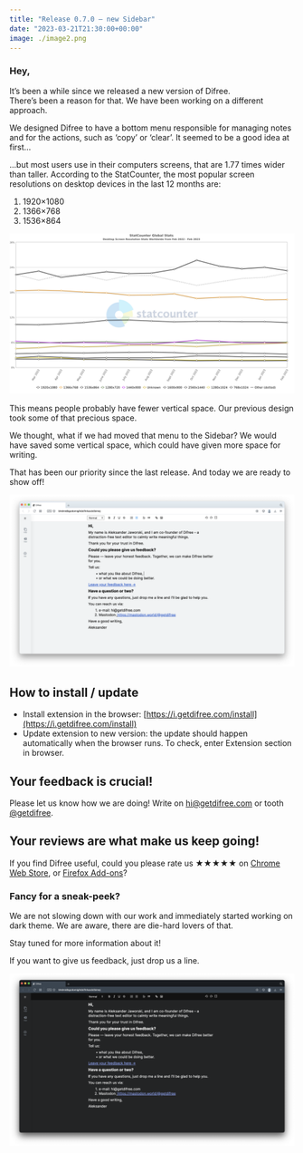 ```yaml
---
title: "Release 0.7.0 – new Sidebar"
date: "2023-03-21T21:30:00+00:00"
image: ./image2.png
---
```


### Hey,

It’s been a while since we released a new version of Difree.  
There’s been a reason for that. We have been working on a different approach.

We designed Difree to have a bottom menu responsible for managing notes and for the actions, such as ‘copy’ or ‘clear’. It seemed to be a good idea at first…

…but most users use in their computers screens, that are 1.77 times wider than taller. According to the StatCounter, the most popular screen resolutions on desktop devices in the last 12 months are:

1. 1920×1080
2. 1366×768
3. 1536×864

![](./image1.png)

This means people probably have fewer vertical space. Our previous design took some of that precious space.

We thought, what if we had moved that menu to the Sidebar? We would have saved some vertical space, which could have given more space for writing.

That has been our priority since the last release. And today we are ready to show off!

![](./image2.png)

## How to install / update

- Install extension in the browser: [https://i.getdifree.com/install](https://i.getdifree.com/install)
- Update extension to new version: the update should happen automatically when the browser runs. To check, enter Extension section in browser.

## Your feedback is crucial!

Please let us know how we are doing! Write on [hi@getdifree.com](mailto:hi@getdifree.com) or tooth [@getdifree](https://mastodon.world/@getdifree). 

## Your reviews are what make us keep going!  
If you find Difree useful, could you please rate us ★★★★★ on [Chrome Web Store](https://i.getdifree.com/review-chrome), or [Firefox Add-ons](https://i.getdifree.com/review-firefox)?

### Fancy for a sneak-peek?

We are not slowing down with our work and immediately started working on dark theme. We are aware, there are die-hard lovers of that.

Stay tuned for more information about it!

If you want to give us feedback, just drop us a line.

![](./image3.png)